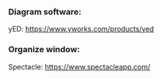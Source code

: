 
### Diagram software:
yED: https://www.yworks.com/products/yed

### Organize window:
Spectacle: https://www.spectacleapp.com/
